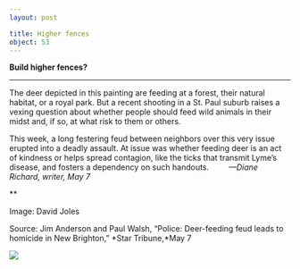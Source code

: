 ```yaml
---
layout: post

title: Higher fences
object: 53
---
```

**Build higher fences?**

****

The deer depicted in this painting are feeding at a forest, their natural habitat, or a royal park. But a recent shooting in a St. Paul suburb raises a vexing question about whether people should feed wild animals in their midst and, if so, at what risk to them or others. 

This week, a long festering feud between neighbors over this very issue erupted into a deadly assault. At issue was whether feeding deer is an act of kindness or helps spread contagion, like the ticks that transmit Lyme’s disease, and fosters a dependency on such handouts.         *—Diane Richard, writer, May 7*

**

Image: David Joles

Source: Jim Anderson and Paul Walsh, “Police: Deer-feeding feud leads to homicide in New Brighton,” *Star Tribune,*May 7

![]({{siteurl.base}}/images/14-05-06_14.76_DeerEDIT-1.jpeg)
